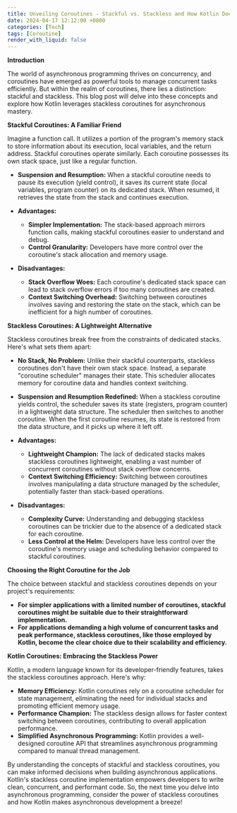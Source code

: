 ```yaml
---
title: Unveiling Coroutines - Stackful vs. Stackless and How Kotlin Does It
date: 2024-04-17 12:12:00 +0800
categories: [Tech]
tags: [Coroutine]
render_with_liquid: false
---
```


**Introduction**

The world of asynchronous programming thrives on concurrency, and coroutines have emerged as powerful tools to manage concurrent tasks efficiently. But within the realm of coroutines, there lies a distinction: stackful and stackless. This blog post will delve into these concepts and explore how Kotlin leverages stackless coroutines for asynchronous mastery.

**Stackful Coroutines: A Familiar Friend**

Imagine a function call. It utilizes a portion of the program's memory stack to store information about its execution, local variables, and the return address. Stackful coroutines operate similarly. Each coroutine possesses its own stack space, just like a regular function.

* **Suspension and Resumption:** When a stackful coroutine needs to pause its execution (yield control), it saves its current state (local variables, program counter) on its dedicated stack. When resumed, it retrieves the state from the stack and continues execution.

* **Advantages:**

    * **Simpler Implementation:** The stack-based approach mirrors function calls, making stackful coroutines easier to understand and debug.
    * **Control Granularity:** Developers have more control over the coroutine's stack allocation and memory usage.

* **Disadvantages:**

    * **Stack Overflow Woes:** Each coroutine's dedicated stack space can lead to stack overflow errors if too many coroutines are created.
    * **Context Switching Overhead:** Switching between coroutines involves saving and restoring the state on the stack, which can be inefficient for a high number of coroutines.

**Stackless Coroutines: A Lightweight Alternative**

Stackless coroutines break free from the constraints of dedicated stacks. Here's what sets them apart:

* **No Stack, No Problem:** Unlike their stackful counterparts, stackless coroutines don't have their own stack space. Instead, a separate "coroutine scheduler" manages their state. This scheduler allocates memory for coroutine data and handles context switching.

* **Suspension and Resumption Redefined:** When a stackless coroutine yields control, the scheduler saves its state (registers, program counter) in a lightweight data structure. The scheduler then switches to another coroutine. When the first coroutine resumes, its state is restored from the data structure, and it picks up where it left off. 

* **Advantages:**

    * **Lightweight Champion:** The lack of dedicated stacks makes stackless coroutines lightweight, enabling a vast number of concurrent coroutines without stack overflow concerns.
    * **Context Switching Efficiency:** Switching between coroutines involves manipulating a data structure managed by the scheduler, potentially faster than stack-based operations.

* **Disadvantages:**

    * **Complexity Curve:** Understanding and debugging stackless coroutines can be trickier due to the absence of a dedicated stack for each coroutine.
    * **Less Control at the Helm:** Developers have less control over the coroutine's memory usage and scheduling behavior compared to stackful coroutines.

**Choosing the Right Coroutine for the Job**

The choice between stackful and stackless coroutines depends on your project's requirements:

* **For simpler applications with a limited number of coroutines, stackful coroutines might be suitable due to their straightforward implementation.**
* **For applications demanding a high volume of concurrent tasks and peak performance, stackless coroutines, like those employed by Kotlin, become the clear choice due to their scalability and efficiency.**

**Kotlin Coroutines: Embracing the Stackless Power**

Kotlin, a modern language known for its developer-friendly features, takes the stackless coroutines approach. Here's why:

* **Memory Efficiency:** Kotlin coroutines rely on a coroutine scheduler for state management, eliminating the need for individual stacks and promoting efficient memory usage.
* **Performance Champion:** The stackless design allows for faster context switching between coroutines, contributing to overall application performance.
* **Simplified Asynchronous Programming:** Kotlin provides a well-designed coroutine API that streamlines asynchronous programming compared to manual thread management.

By understanding the concepts of stackful and stackless coroutines, you can make informed decisions when building asynchronous applications. Kotlin's stackless coroutine implementation empowers developers to write clean, concurrent, and performant code. So, the next time you delve into asynchronous programming, consider the power of stackless coroutines and how Kotlin makes asynchronous development a breeze!
